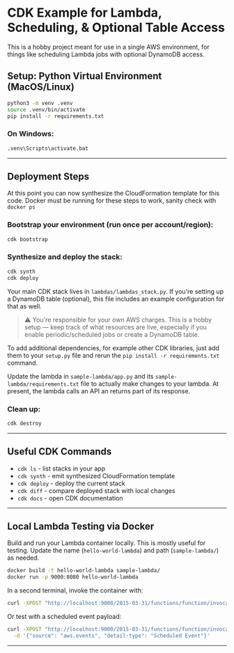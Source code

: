 # CDK Example for Lambda, Scheduling, & Optional Table Access

This is a hobby project meant for use in a single AWS environment, for things like scheduling Lambda jobs with optional DynamoDB access.

## Setup: Python Virtual Environment (MacOS/Linux)

```bash
python3 -m venv .venv
source .venv/bin/activate
pip install -r requirements.txt
```

### On Windows:

```bat
.venv\Scripts\activate.bat
```

---

## Deployment Steps

At this point you can now synthesize the CloudFormation template for this code. Docker must be running for these steps to work, sanity check with `docker ps`

### Bootstrap your environment (run once per account/region):

```bash
cdk bootstrap
```

### Synthesize and deploy the stack:

```bash
cdk synth
cdk deploy
```

Your main CDK stack lives in `lambdas/lambdas_stack.py`.
If you're setting up a DynamoDB table (optional), this file includes an example configuration for that as well.

> ⚠️ You're responsible for your own AWS charges. This is a hobby setup — keep track of what resources are live, especially if you enable periodic/scheduled jobs or create a DynamoDB table.

To add additional dependencies, for example other CDK libraries, just add them to your `setup.py` file and rerun the `pip install -r requirements.txt` command.

Update the lambda in `sample-lambda/app.py` and its `sample-lambda/requirements.txt` file to actually make changes to your lambda. At present, the lambda calls an API an returns part of its response.

### Clean up:

```bash
cdk destroy
```

---

## Useful CDK Commands

* `cdk ls` - list stacks in your app
* `cdk synth` - emit synthesized CloudFormation template
* `cdk deploy` - deploy the current stack
* `cdk diff` - compare deployed stack with local changes
* `cdk docs` - open CDK documentation

---

## Local Lambda Testing via Docker

Build and run your Lambda container locally. This is mostly useful for testing.
Update the name (`hello-world-lambda`) and path (`sample-lambda/`) as needed.

```bash
docker build -t hello-world-lambda sample-lambda/
docker run -p 9000:8080 hello-world-lambda
```

In a second terminal, invoke the container with:

```bash
curl -XPOST "http://localhost:9000/2015-03-31/functions/function/invocations" -d '{}'
```

Or test with a scheduled event payload:

```bash
curl -XPOST "http://localhost:9000/2015-03-31/functions/function/invocations" \
  -d '{"source": "aws.events", "detail-type": "Scheduled Event"}'
```
---